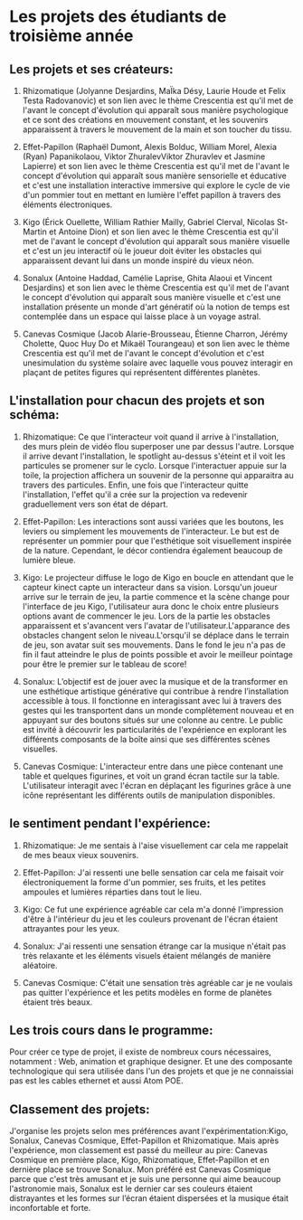# Les projets des étudiants de troisième année

## **Les projets et ses créateurs:**
1. Rhizomatique (Jolyanne Desjardins, MaÏka Désy, Laurie Houde et Felix Testa Radovanovic) et son lien avec le thème Crescentia est qu'il met de l'avant le concept d'évolution qui apparaît sous manière psychologique et ce sont des créations en mouvement constant, et les souvenirs apparaissent à travers le mouvement de la main et son toucher du tissu.

2. Effet-Papillon (Raphaël Dumont, Alexis Bolduc, William Morel, Alexia (Ryan) Papanikolaou, Viktor ZhuralevViktor Zhuravlev et Jasmine Lapierre) et son lien avec le thème Crescentia est qu'il met de l'avant le concept d'évolution qui apparaît sous manière sensorielle et éducative et c'est une installation interactive immersive qui explore le cycle de vie d'un pommier tout en mettant en lumière l'effet papillon à travers des éléments électroniques.

3. Kigo (Érick Ouellette, William Rathier Mailly, Gabriel Clerval, Nicolas St-Martin et Antoine Dion) et son lien avec le thème Crescentia est qu'il met de l'avant le concept d'évolution qui apparaît sous manière visuelle et c'est un jeu interactif où le joueur doit éviter les obstacles qui apparaissent devant lui dans un monde inspiré du vieux néon.
   
4. Sonalux (Antoine Haddad, Camélie Laprise, Ghita Alaoui et Vincent Desjardins) et son lien avec le thème Crescentia est qu'il met de l'avant le concept d'évolution qui apparaît sous manière visuelle et c'est une installation présente un monde d'art génératif où la notion de temps est contemplée dans un espace qui laisse place à un voyage astral. 

5. Canevas Cosmique (Jacob Alarie-Brousseau, Étienne Charron, Jérémy Cholette, Quoc Huy Do et Mikaël Tourangeau)  et son lien avec le thème Crescentia est qu'il met de l'avant le concept d'évolution et c'est unesimulation du système solaire avec laquelle vous pouvez interagir en plaçant de petites figures qui représentent différentes planètes.

## **L'installation pour chacun des projets et son schéma:**

1. Rhizomatique: Ce que l'interacteur voit quand il arrive à l'installation, des murs plein de vidéo flou superposer une par dessus l'autre. Lorsque il arrive devant l'installation, le spotlight au-dessus s'éteint et il voit les particules se promener sur le cyclo. Lorsque l'interactuer appuie sur la toile, la projection affichera un souvenir de la personne qui apparaitra au travers des particules.
Enfin, une fois que l'interacteur quitte l'installation, l'effet qu'il a crée sur la projection va redevenir graduellement vers son état de départ.

2. Effet-Papillon: Les interactions sont aussi variées que les boutons, les leviers ou simplement les mouvements de l'interacteur. Le but est de représenter un pommier pour que l'esthétique soit visuellement inspirée de la nature. Cependant, le décor contiendra également beaucoup de lumière bleue.
   
3. Kigo: Le projecteur diffuse le logo de Kigo en boucle en attendant que le capteur kinect capte un interacteur dans sa vision. Lorsqu'un joueur arrive sur le terrain de jeu, la partie commence et la scène change pour l'interface de jeu Kigo, l'utilisateur aura donc le choix entre plusieurs options avant de commencer le jeu. Lors de la partie les obstacles apparaissent et s'avancent vers l'avatar de l'utilisateur.L'apparance des obstacles changent selon le niveau.L'orsqu'il se déplace dans le terrain de jeu, son avatar suit ses mouvements. Dans le fond le jeu n'a pas de fin il faut atteindre le plus de points possible et avoir le meilleur pointage pour être le premier sur le tableau de score!
   
4. Sonalux: L’objectif est de jouer avec la musique et de la transformer en une esthétique artistique générative qui contribue à rendre l’installation accessible à tous. Il fonctionne en interagissant avec lui à travers des gestes qui les transportent dans un monde complètement nouveau et en appuyant sur des boutons situés sur une colonne au centre. Le public est invité à découvrir les particularités de l'expérience en explorant les différents composants de la boîte ainsi que ses différentes scènes visuelles.
 
5. Canevas Cosmique: L'interacteur entre dans une pièce contenant une table et quelques figurines, et voit un grand écran tactile sur la table. L'utilisateur interagit avec l'écran en déplaçant les figurines grâce à une icône représentant les différents outils de manipulation disponibles.

## **le sentiment pendant l'expérience:**
1. Rhizomatique: Je me sentais à l'aise visuellement car cela me rappelait de mes beaux vieux souvenirs.

2. Effet-Papillon: J'ai ressenti une belle sensation car cela me faisait voir électroniquement la forme d'un pommier, ses fruits, et les petites ampoules et lumières réparties dans tout le lieu.
   
3. Kigo: Ce fut une expérience agréable car cela m'a donné l'impression d'être à l'intérieur du jeu et les couleurs provenant de l'écran étaient attrayantes pour les yeux.
   
4. Sonalux:  J'ai ressenti une sensation étrange car la musique n'était pas très relaxante et les éléments visuels étaient mélangés de manière aléatoire.
 
5. Canevas Cosmique: C'était une sensation très agréable car je ne voulais pas quitter l'expérience et les petits modèles en forme de planètes étaient très beaux.

## **Les trois cours dans le programme:**

Pour créer ce type de projet, il existe de nombreux cours nécessaires, notamment : Web, animation et graphique designer. Et une des composante technologique qui sera utilisée dans l'un des projets et que je ne connaissiai pas est les cables ethernet et aussi Atom POE.

## **Classement des projets:**
J'organise les projets selon mes préférences avant l'expérimentation:Kigo, Sonalux, Canevas Cosmique, Effet-Papillon et Rhizomatique.
Mais après l'expérience, mon classement est passé du meilleur au pire: Canevas Cosmique en première place, Kigo, Rhizomatique, Effet-Papillon et en dernière place se trouve Sonalux.
Mon préféré est Canevas Cosmique parce que c'est très amusant et je suis une personne qui aime beaucoup l'astronomie mais, Sonalux est le dernier car ses couleurs étaient distrayantes et les formes sur l’écran étaient dispersées et la musique était inconfortable et forte.
